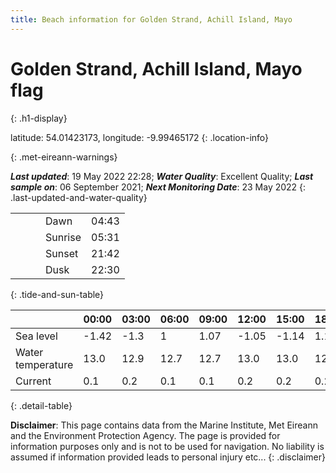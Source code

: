 ```yaml
---
title: Beach information for Golden Strand, Achill Island, Mayo
---
```

# Golden Strand, Achill Island, Mayo <span class="material-icons blue-flag" alt="This a Blue Flag beach">flag</span>
{: .h1-display}

latitude: 54.01423173, longitude: -9.99465172
{: .location-info}


{: .met-eireann-warnings}

___Last updated___: 19 May 2022 22:28; ___Water Quality___: Excellent Quality;
___Last sample on___: 06 September 2021; ___Next Monitoring Date___: 23 May 2022
{: .last-updated-and-water-quality}

|   |   |   |   |   |
|---|---|---|---|---|
|   |   |   | Dawn  | 04:43 |
|   |   |   | Sunrise  | 05:31 |
|   |   |   | Sunset  | 21:42 |
|   |   |   | Dusk  | 22:30 |
{: .tide-and-sun-table}

<div></div>

| | 00:00 | 03:00 | 06:00 | 09:00 | 12:00 | 15:00 | 18:00 | 21:00 |
|---|---|---|---|---|---|---|---|---|
| Sea level | -1.42 | -1.3 | 1 | 1.07| -1.05 | -1.14 | 1.11 | 1.46 |
| Water temperature | 13.0 | 12.9 | 12.7 | 12.7 | 13.0 | 13.0 | 12.8 | 12.8 |
| Current | 0.1 | 0.2 | 0.1 | 0.1 | 0.2| 0.2 | 0.2 | 0.1 |
{: .detail-table}

__Disclaimer__: This page contains data from the Marine Institute,
Met Eireann and the Environment Protection Agency. The page is provided for
information purposes only and is not to be used for navigation. No liability
is assumed if information provided leads to personal injury etc...
{: .disclaimer}